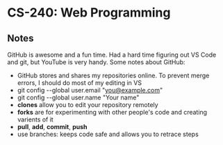 # CS-240: Web Programming
## Notes

GitHub is awesome and a fun time. Had a hard time figuring out VS Code and git, but YouTube is very handy. Some notes about GitHub:
- GitHub stores and shares my repositories online. To prevent merge errors, I should do most of my editing in VS
- git config --global user.email "you@example.com"
- git config --global user.name "Your name"
- **clones** allow you to edit your repository remotely
- **forks** are for experimenting with other people's code and creating varients of it
- **pull**, **add**, **commit**, **push**
- use branches: keeps code safe and allows you to retrace steps

